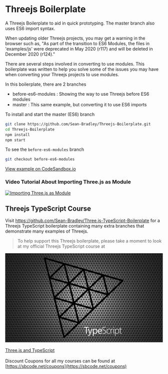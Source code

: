 # Threejs Boilerplate

A Threejs Boilerplate to aid in quick prototyping. The master branch also uses ES6 import syntax.

When updating older Threejs projects, you may get a warning in the browser such as, 
"As part of the transition to ES6 Modules, the files in 'examples/js' were deprecated in May 2020 (r117) and will be deleted in December 2020 (r124)."

There are several steps involved in converting to use modules. This boilerplate was written to help you solve some of the issues you may have when converting your Threejs projects to use modules.

In this boilerplate, there are 2 branches

- before-es6-modules : Showing the way to use Threejs before ES6 modules
- master : This same example, but converting it to use ES6 imports

To install and start the master (ES6) branch

```bash
git clone https://github.com/Sean-Bradley/Threejs-Boilerplate.git
cd Threejs-Boilerplate
npm install
npm start
```

To see the `before-es6-modules` branch
```bash
git checkout before-es6-modules
```

[View example on CodeSandbox.io](https://codesandbox.io/s/github/Sean-Bradley/Threejs-Boilerplate/tree/master/)

### Video Tutorial About Importing Three.js as Module

[![Importing Three.js as Module](https://img.youtube.com/vi/z9qtGHTqLqQ/0.jpg)](https://youtu.be/z9qtGHTqLqQ)



## Threejs TypeScript Course

Visit https://github.com/Sean-Bradley/Three.js-TypeScript-Boilerplate for a Threejs TypeScript boilerplate containing many extra branches that demonstrate many examples of Threejs.

> To help support this Threejs boilerplate, please take a moment to look at my official Threejs TypeScript course at 

[![Threejs TypeScript Course](threejs-course-image.png)](https://www.udemy.com/course/threejs-tutorials/?referralCode=4C7E1DE91C3E42F69D0F)

  [Three.js and TypeScript](https://www.udemy.com/course/threejs-tutorials/?referralCode=4C7E1DE91C3E42F69D0F)<br/>  
  Discount Coupons for all my courses can be found at [https://sbcode.net/coupons](https://sbcode.net/coupons)

